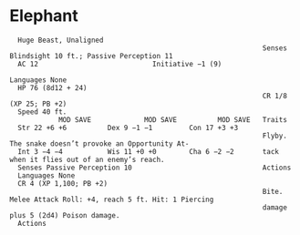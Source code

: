 # Elephant

      Huge Beast, Unaligned
                                                                  Senses Blindsight 10 ft.; Passive Perception 11
      AC 12                            Initiative −1 (9)
                                                                  Languages None
      HP 76 (8d12 + 24)
                                                                  CR 1/8 (XP 25; PB +2)
      Speed 40 ft.
                MOD SAVE             MOD SAVE          MOD SAVE   Traits
      Str 22 +6 +6          Dex 9 −1 −1         Con 17 +3 +3
                                                                  Flyby. The snake doesn’t provoke an Opportunity At-
      Int 3 −4 −4           Wis 11 +0 +0        Cha 6 −2 −2       tack when it flies out of an enemy’s reach.
      Senses Passive Perception 10                                Actions
      Languages None
      CR 4 (XP 1,100; PB +2)
                                                                  Bite. Melee Attack Roll: +4, reach 5 ft. Hit: 1 Piercing
                                                                  damage plus 5 (2d4) Poison damage.
      Actions
